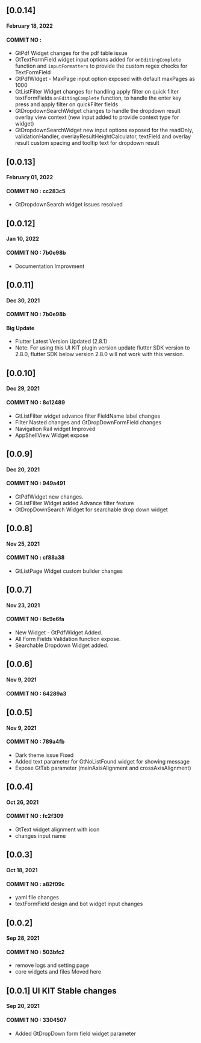 ## [0.0.14]
#### February 18, 2022
#### COMMIT NO : 
- GtPdf Widget changes for the pdf table issue 
- GtTextFormField widget input options added for `onEditingComplete` function and `inputFormatters` to provide the custom regex checks for TextFormField
- GtPdfWIdget - MaxPage input option exposed with default maxPages as 1000 
- GtListFilter Widget changes for handling apply filter on quick filter textFormFields `onEditingComplete` function, to handle the enter key press and apply filter on quickFilter fields
- GtDropdownSearchWidget changes to handle the dropdown result overlay view context (new input added to provide context type for widget)
- GtDropdownSearchWidget new input options exposed for the readOnly, validationHandler, overlayResultHeightCalculator, textField and overlay result custom spacing and tooltip text for dropdown result

## [0.0.13]
#### February 01, 2022
#### COMMIT NO : cc283c5
- GtDropdownSearch widget issues resolved

## [0.0.12]
#### Jan 10, 2022
#### COMMIT NO : 7b0e98b
- Documentation Improvment 


## [0.0.11]
#### Dec 30, 2021
#### COMMIT NO : 7b0e98b

#### Big Update
- Flutter Latest Version Updated (2.8.1)
- Note: For using this UI KIT plugin version update flutter SDK version to 2.8.0, flutter SDK below version 2.8.0 will not work with this version.

## [0.0.10]
#### Dec 29, 2021
#### COMMIT NO : 8c12489
- GtListFilter widget advance filter FieldName label changes
- Filter Nasted changes and GtDropDownFormField changes
- Navigation Rail widget Improved
- AppShellView Widget expose

## [0.0.9]
#### Dec 20, 2021
#### COMMIT NO : 949a491
- GtPdfWidget new changes.
- GtListFilter Widget added Advance filter feature
- GtDropDownSearch Widget for searchable drop down widget

## [0.0.8]
#### Nov 25, 2021
#### COMMIT NO : cf88a38

- GtListPage Widget custom builder changes

## [0.0.7]
#### Nov 23, 2021
#### COMMIT NO : 8c9e6fa

- New Widget - GtPdfWidget Added.
- All Form Fields Validation function expose.
- Searchable Dropdown Widget added.

## [0.0.6]
#### Nov 9, 2021
#### COMMIT NO : 64289a3

## [0.0.5]
#### Nov 9, 2021
#### COMMIT NO : 789a4fb

- Dark theme issue Fixed
- Added text parameter for GtNoListFound widget for showing message
- Expose GtTab parameter (mainAxisAlignment and crossAxisAlignment)

## [0.0.4]
#### Oct 26, 2021
#### COMMIT NO : fc2f309

- GtText widget alignment with icon
- changes input name

## [0.0.3]
#### Oct 18, 2021
#### COMMIT NO : a82f09c

- yaml file changes
- textFormField design and bot widget input changes

## [0.0.2]
#### Sep 28, 2021
#### COMMIT NO : 503bfc2

- remove logs and setting page
- core widgets and files Moved here

## [0.0.1] UI KIT Stable changes
#### Sep 20, 2021
#### COMMIT NO : 3304507

- Added GtDropDown form field widget parameter





